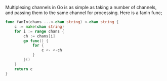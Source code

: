 Multiplexing channels in Go is as simple as taking a number of channels, and passing them to the same channel for processing. Here is a fanIn func;

```go
func fanIn(chans ...<-chan string) <-chan string {
	c := make(chan string)
	for i := range chans {
		ch := chans[i]
		go func() {
			for {
				c <- <-ch
			}
		}()
	}
	return c
}
```